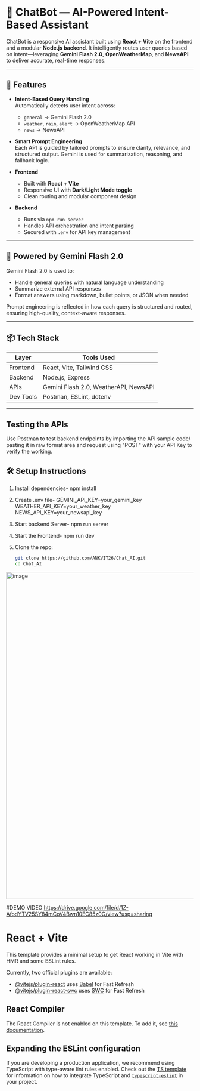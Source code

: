 # 🤖 ChatBot — AI-Powered Intent-Based Assistant

ChatBot is a responsive AI assistant built using **React + Vite** on the frontend and a modular **Node.js backend**. It intelligently routes user queries based on intent—leveraging **Gemini Flash 2.0**, **OpenWeatherMap**, and **NewsAPI** to deliver accurate, real-time responses.

---

## 🚀 Features

- **Intent-Based Query Handling**  
  Automatically detects user intent across:
  - `general` → Gemini Flash 2.0
  - `weather`, `rain`, `alert` → OpenWeatherMap API
  - `news` → NewsAPI

- **Smart Prompt Engineering**  
  Each API is guided by tailored prompts to ensure clarity, relevance, and structured output. Gemini is used for summarization, reasoning, and fallback logic.

- **Frontend**  
  - Built with **React + Vite**
  - Responsive UI with **Dark/Light Mode toggle**
  - Clean routing and modular component design

- **Backend**  
  - Runs via `npm run server`
  - Handles API orchestration and intent parsing
  - Secured with `.env` for API key management

---

## 🧠 Powered by Gemini Flash 2.0

Gemini Flash 2.0 is used to:
- Handle general queries with natural language understanding
- Summarize external API responses
- Format answers using markdown, bullet points, or JSON when needed

Prompt engineering is reflected in how each query is structured and routed, ensuring high-quality, context-aware responses.

---

## 📦 Tech Stack

| Layer       | Tools Used                     |
|-------------|--------------------------------|
| Frontend    | React, Vite, Tailwind CSS      |
| Backend     | Node.js, Express               |
| APIs        | Gemini Flash 2.0, WeatherAPI, NewsAPI |
| Dev Tools   | Postman, ESLint, dotenv        |

---
## Testing the APIs
Use Postman to test backend endpoints by importing the API sample code/ pasting it in raw format area and request using "POST" with your API Key to verify the working.

## 🛠️ Setup Instructions
1. Install dependencies- npm install
2. Create .env file-
GEMINI_API_KEY=your_gemini_key
WEATHER_API_KEY=your_weather_key
NEWS_API_KEY=your_newsapi_key

3. Start backend Server- npm run server
4. Start the Frontend- npm run dev

5. Clone the repo:
   ```bash
   git clone https://github.com/ANKVIT26/Chat_AI.git
   cd Chat_AI

<img width="1919" height="877" alt="image" src="https://github.com/user-attachments/assets/c73c171f-e4ce-4302-99ca-00b094d5e0da" />


#DEMO VIDEO
https://drive.google.com/file/d/1Z-AfodYTV25SY84mCoV4Bwn10EC85z0G/view?usp=sharing




# React + Vite

This template provides a minimal setup to get React working in Vite with HMR and some ESLint rules.

Currently, two official plugins are available:

- [@vitejs/plugin-react](https://github.com/vitejs/vite-plugin-react/blob/main/packages/plugin-react) uses [Babel](https://babeljs.io/) for Fast Refresh
- [@vitejs/plugin-react-swc](https://github.com/vitejs/vite-plugin-react/blob/main/packages/plugin-react-swc) uses [SWC](https://swc.rs/) for Fast Refresh

## React Compiler

The React Compiler is not enabled on this template. To add it, see [this documentation](https://react.dev/learn/react-compiler/installation).

## Expanding the ESLint configuration

If you are developing a production application, we recommend using TypeScript with type-aware lint rules enabled. Check out the [TS template](https://github.com/vitejs/vite/tree/main/packages/create-vite/template-react-ts) for information on how to integrate TypeScript and [`typescript-eslint`](https://typescript-eslint.io) in your project.
